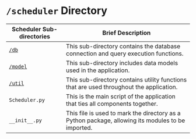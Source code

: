 # `/scheduler` Directory

| Scheduler Sub-directories | Brief Description |
|---|---|
| [`/db`](./src/scheduler/db) | This sub-directory contains the database connection and query execution functions. |
| [`/model`](./src/scheduler/model) | This sub-directory includes data models used in the application. |
| [`/util`](./src/scheduler/util) | This sub-directory contains utility functions that are used throughout the application. |
| `Scheduler.py` | This is the main script of the application that ties all components together. |
| `__init__.py` | This file is used to mark the directory as a Python package, allowing its modules to be imported. |
